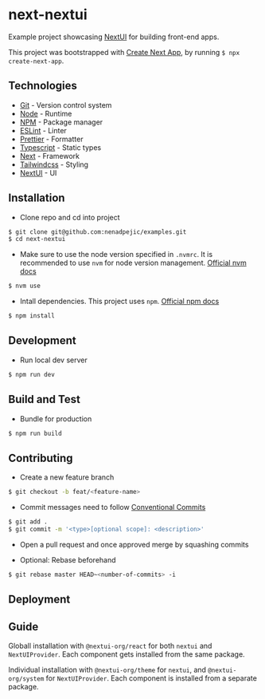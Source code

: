# next-nextui

Example project showcasing [NextUI](https://nextui.org/) for building front-end apps.

This project was bootstrapped with [Create Next App](https://nextjs.org/docs/pages/api-reference/create-next-app), by running `$ npx create-next-app`.

## Technologies

- [Git](https://git-scm.com/) - Version control system
- [Node](https://nodejs.org/en) - Runtime
- [NPM](https://www.npmjs.com/) - Package manager
- [ESLint](https://eslint.org/) - Linter
- [Prettier](https://prettier.io/) - Formatter
- [Typescript](https://www.typescriptlang.org/) - Static types
- [Next](https://nextjs.org/) - Framework
- [Tailwindcss](https://tailwindcss.com/) - Styling
- [NextUI](https://nextui.org/) - UI

## Installation

- Clone repo and cd into project

```sh
$ git clone git@github.com:nenadpejic/examples.git
$ cd next-nextui
```

- Make sure to use the node version specified in `.nvmrc`. It is recommended to use `nvm` for node version management. [Official nvm docs](https://github.com/nvm-sh/nvm/blob/master/README.md)

```sh
$ nvm use
```

- Intall dependencies. This project uses `npm`. [Official npm docs](https://www.npmjs.com/)

```sh
$ npm install
```

## Development

- Run local dev server

```sh
$ npm run dev
```

## Build and Test

- Bundle for production

```sh
$ npm run build
```

## Contributing

- Create a new feature branch

```sh
$ git checkout -b feat/<feature-name>
```

- Commit messages need to follow [Conventional Commits](https://www.conventionalcommits.org/en/v1.0.0/)

```sh
$ git add .
$ git commit -m '<type>[optional scope]: <description>'
```

- Open a pull request and once approved merge by squashing commits

- Optional: Rebase beforehand

```sh
$ git rebase master HEAD~<number-of-commits> -i
```

## Deployment

## Guide

Globall installation with `@nextui-org/react` for both `nextui` and `NextUIProvider`. Each component gets installed from the same package.

Individual installation with `@nextui-org/theme` for `nextui`, and `@nextui-org/system` for `NextUIProvider`. Each component is installed from a separate package.

